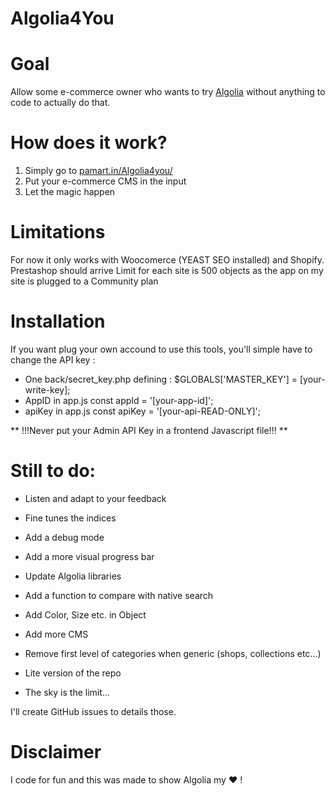 # Algolia4You

# Goal 
Allow some e-commerce owner who wants to try [Algolia](https://algolia.com) without anything to code to actually do that.

# How does it work?
1. Simply go to [pamart.in/Algolia4you/](http://pamart.in/Algolia4you/)
2. Put your e-commerce CMS in the input
3. Let the magic happen

# Limitations
For now it only works with Woocomerce (YEAST SEO installed) and Shopify. Prestashop should arrive
Limit for each site is 500 objects as the app on my site is plugged to a Community plan

# Installation
If you want plug your own accound to use this tools, you'll simple have to change the API key :
 * One back/secret_key.php defining : $GLOBALS['MASTER_KEY'] = [your-write-key];
 * AppID in app.js const appId = '[your-app-id]';
 * apiKey in app.js const apiKey = '[your-api-READ-ONLY]';

** !!!Never put your Admin API Key in a frontend Javascript file!!! **

# Still to do:

* Listen and adapt to your feedback
* Fine tunes the indices
* Add a debug mode
* Add a more visual progress bar
* Update Algolia libraries
* Add a function to compare with native search
* Add Color, Size etc. in Object
* Add more CMS
* Remove first level of categories when generic (shops, collections etc...)
* Lite version of the repo

* The sky is the limit...

I'll create GitHub issues to details those.

# Disclaimer

I code for fun and this was made to show Algolia my :heart: !
